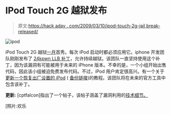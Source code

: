 # IPod Touch 2G 越狱发布

> 原文:[https://hack aday . com/2009/03/10/ipod-touch-2g-jail break-released/](https://hackaday.com/2009/03/10/ipod-touch-2g-jailbreak-released/)

![ipod](../Images/0032f37a1552e9f5721f2b3c0050645a.png "ipod")

iPod Touch 2G 越狱[一月](http://hackaday.com/2009/01/17/ipod-touch-2g-jailbreak-demoed/ "iPod Touch 2G jailbreak demoed  - Hack a Day")首秀。每次 iPod 启动时都必须应用它。iphone 开发团队刚刚发布了 [24kpwn LLB 补丁](http://www.ipodtouchfans.com/forums/showthread.php?t=155770 "The 24kpwn LLB patch...aka untethered - iPod touch Fans forum")，允许持续越狱。该团队一直坚持使用这个补丁，因为该漏洞有可能被用于未来的 iPhone 版本。不幸的是，一个小组开始出售代码，因此该小组被迫免费发布代码。不过，iPod 用户肯定很高兴。有一个关于[更新一个恢复出厂设置的 iPod](http://technologybydanger.blogspot.com/2009/03/untethered-ipod-touch-2g-jailbreak-tool.html "Technology by Danger: Untethered iPod Touch 2G jailbreak Tool + Tutorial") ( [备份链接](http://www.ipodtouchfans.com/forums/showthread.php?t=155816 "Untethered Jailbreak Tutorial (no custom boot logo) - iPod touch Fans forum"))的教程。该团队将在未来的官方工具中包含该补丁。

**更新:** [cptfalcon]指出了一个帖子，该帖子涵盖了漏洞利用的[技术细节。](http://www.theiphonewiki.com/wiki/index.php?title=0x24000_Segment_Overflow)

[照片:欢乐